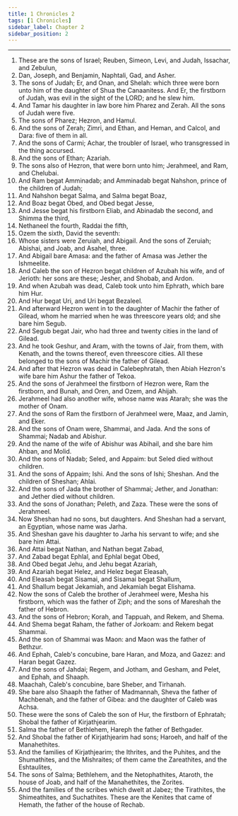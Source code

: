 ```yaml
---
title: 1 Chronicles 2
tags: [1 Chronicles]
sidebar_label: Chapter 2
sidebar_position: 2
---
```


---
1. These are the sons of Israel; Reuben, Simeon, Levi, and Judah, Issachar, and Zebulun,
2. Dan, Joseph, and Benjamin, Naphtali, Gad, and Asher.
3. The sons of Judah; Er, and Onan, and Shelah: which three were born unto him of the daughter of Shua the Canaanitess. And Er, the firstborn of Judah, was evil in the sight of the LORD; and he slew him.
4. And Tamar his daughter in law bore him Pharez and Zerah. All the sons of Judah were five.
5. The sons of Pharez; Hezron, and Hamul.
6. And the sons of Zerah; Zimri, and Ethan, and Heman, and Calcol, and Dara: five of them in all.
7. And the sons of Carmi; Achar, the troubler of Israel, who transgressed in the thing accursed.
8. And the sons of Ethan; Azariah.
9. The sons also of Hezron, that were born unto him; Jerahmeel, and Ram, and Chelubai.
10. And Ram begat Amminadab; and Amminadab begat Nahshon, prince of the children of Judah;
11. And Nahshon begat Salma, and Salma begat Boaz,
12. And Boaz begat Obed, and Obed begat Jesse,
13. And Jesse begat his firstborn Eliab, and Abinadab the second, and Shimma the third,
14. Nethaneel the fourth, Raddai the fifth,
15. Ozem the sixth, David the seventh:
16. Whose sisters were Zeruiah, and Abigail. And the sons of Zeruiah; Abishai, and Joab, and Asahel, three.
17. And Abigail bare Amasa: and the father of Amasa was Jether the Ishmeelite.
18. And Caleb the son of Hezron begat children of Azubah his wife, and of Jerioth: her sons are these; Jesher, and Shobab, and Ardon.
19. And when Azubah was dead, Caleb took unto him Ephrath, which bare him Hur.
20. And Hur begat Uri, and Uri begat Bezaleel.
21. And afterward Hezron went in to the daughter of Machir the father of Gilead, whom he married when he was threescore years old; and she bare him Segub.
22. And Segub begat Jair, who had three and twenty cities in the land of Gilead.
23. And he took Geshur, and Aram, with the towns of Jair, from them, with Kenath, and the towns thereof, even threescore cities. All these belonged to the sons of Machir the father of Gilead.
24. And after that Hezron was dead in Calebephratah, then Abiah Hezron's wife bare him Ashur the father of Tekoa.
25. And the sons of Jerahmeel the firstborn of Hezron were, Ram the firstborn, and Bunah, and Oren, and Ozem, and Ahijah.
26. Jerahmeel had also another wife, whose name was Atarah; she was the mother of Onam.
27. And the sons of Ram the firstborn of Jerahmeel were, Maaz, and Jamin, and Eker.
28. And the sons of Onam were, Shammai, and Jada. And the sons of Shammai; Nadab and Abishur.
29. And the name of the wife of Abishur was Abihail, and she bare him Ahban, and Molid.
30. And the sons of Nadab; Seled, and Appaim: but Seled died without children.
31. And the sons of Appaim; Ishi. And the sons of Ishi; Sheshan. And the children of Sheshan; Ahlai.
32. And the sons of Jada the brother of Shammai; Jether, and Jonathan: and Jether died without children.
33. And the sons of Jonathan; Peleth, and Zaza. These were the sons of Jerahmeel.
34. Now Sheshan had no sons, but daughters. And Sheshan had a servant, an Egyptian, whose name was Jarha.
35. And Sheshan gave his daughter to Jarha his servant to wife; and she bare him Attai.
36. And Attai begat Nathan, and Nathan begat Zabad,
37. And Zabad begat Ephlal, and Ephlal begat Obed,
38. And Obed begat Jehu, and Jehu begat Azariah,
39. And Azariah begat Helez, and Helez begat Eleasah,
40. And Eleasah begat Sisamai, and Sisamai begat Shallum,
41. And Shallum begat Jekamiah, and Jekamiah begat Elishama.
42. Now the sons of Caleb the brother of Jerahmeel were, Mesha his firstborn, which was the father of Ziph; and the sons of Mareshah the father of Hebron.
43. And the sons of Hebron; Korah, and Tappuah, and Rekem, and Shema.
44. And Shema begat Raham, the father of Jorkoam: and Rekem begat Shammai.
45. And the son of Shammai was Maon: and Maon was the father of Bethzur.
46. And Ephah, Caleb's concubine, bare Haran, and Moza, and Gazez: and Haran begat Gazez.
47. And the sons of Jahdai; Regem, and Jotham, and Gesham, and Pelet, and Ephah, and Shaaph.
48. Maachah, Caleb's concubine, bare Sheber, and Tirhanah.
49. She bare also Shaaph the father of Madmannah, Sheva the father of Machbenah, and the father of Gibea: and the daughter of Caleb was Achsa.
50. These were the sons of Caleb the son of Hur, the firstborn of Ephratah; Shobal the father of Kirjathjearim.
51. Salma the father of Bethlehem, Hareph the father of Bethgader.
52. And Shobal the father of Kirjathjearim had sons; Haroeh, and half of the Manahethites.
53. And the families of Kirjathjearim; the Ithrites, and the Puhites, and the Shumathites, and the Mishraites; of them came the Zareathites, and the Eshtaulites,
54. The sons of Salma; Bethlehem, and the Netophathites, Ataroth, the house of Joab, and half of the Manahethites, the Zorites.
55. And the families of the scribes which dwelt at Jabez; the Tirathites, the Shimeathites, and Suchathites. These are the Kenites that came of Hemath, the father of the house of Rechab.